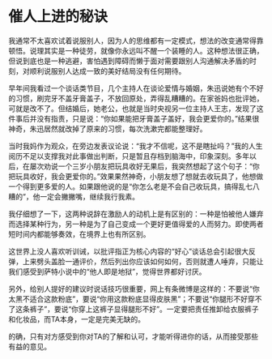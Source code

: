 # 催人上进的秘诀

我通常不太喜欢试着说服别人，因为人的思维都有一定模式，想法的改变通常得靠顿悟。说理其实是一种徒劳，就像你永远叫不醒一个装睡的人。这种想法很正确，但说到底也是一种逃避，害怕遇到障碍而懒于面对需要跟别人沟通解决矛盾的时刻，对顺利说服别人达成一致的美好结局没有任何期待。 

早年间我看过一个谈话类节目，几个主持人在谈论爱情与婚姻，朱迅说她有个不好的习惯，刷完牙不盖牙膏盖子，不放回原处，弄得乱糟糟的。在家爸妈也批评她，可就是改不了。但结婚后，她老公，也就是当时央视另一位主持人王志，发现了这件事后并没有指责，只是说：“你如果能把牙膏盖子盖好，我会更爱你的。”结果很神奇，朱迅居然就改掉了原来的习惯，每次洗漱完都能整理好。 

当时我妈作为观众，在旁边发表议论说：“我才不信呢，这不是瞎扯吗？”我的人生阅历不足以支撑我对此事做出判断，只是暂且存档到脑海中，印象深刻。多年以后，在屡次劝说一个三岁小朋友把玩具收好无果后，我突然想起了这个句子：“你把玩具收好，我会更爱你的。”效果果然神奇，小朋友想了想就去收玩具了，他想做一个得到更多爱的人。如果跟他说的是“你怎么老是不会自己收玩具，搞得乱七八糟的”，他一定会撇撇嘴，继续我行我素。 

我仔细想了一下，这两种说辞在激励人的动机上是有区别的：一种是怕被他人嫌弃而选择某种行为，另一种是为了自己变成一个更好更值得爱的人而努力。即使两者短时间内都能够奏效，在境界上也有所区别。 

这世界上没人喜欢听训诫，以批评指正为核心内容的“好心”谈话总会引起很大反弹，上来劈头盖脸一通评价，然后列出你应该如何如何，否则就遭人唾弃，只能让我们感受到萨特小说中的“他人即是地狱”，觉得世界都好讨厌。 

另外，给别人提好的建议时说话技巧很重要，网上有条微博是这样的：不要说“你太黑不适合这款粉底”，要说“你用这款粉底显得皮肤黑”；不要说“你腿形不好穿不了这条裤子”，要说“你穿上这裤子显得腿形不好”。一定要把责任推卸给衣服裤子和化妆品，而TA本身，一定是完美无缺的。 

的确，只有对方感受到你对TA的了解和认可，才能听得进你的话，从而接受那些有益的意见。